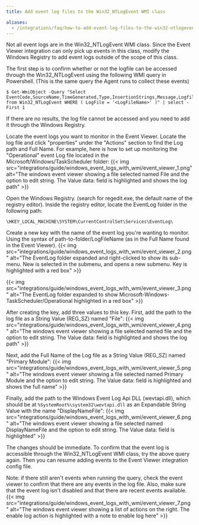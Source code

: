 ```yaml
---
title: Add event log files to the Win32_NTLogEvent WMI class

aliases:
  - /integrations/faq/how-to-add-event-log-files-to-the-win32-ntlogevent-wmi-class
---
```


Not all event logs are in the Win32_NTLogEvent WMI class. Since the Event Viewer integration can only pick up events in this class, modify the Windows Registry to add event logs outside of the scope of this class.

The first step is to confirm whether or not the logfile can be accessed through the Win32_NTLogEvent using the following WMI query in Powershell. (This is the same query the Agent runs to collect these events)

```text
$ Get-WmiObject -Query "Select EventCode,SourceName,TimeGenerated,Type,InsertionStrings,Message,Logfile from Win32_NTLogEvent WHERE ( LogFile = '<LogFileName>' )" | select -First 1
```

If there are no results, the log file cannot be accessed and you need to add it through the Windows Registry.

Locate the event logs you want to monitor in the Event Viewer. Locate the log file and click "properties" under the "Actions" section to find the Log path and Full Name. For example, here is how to set up monitoring the "Operational" event Log file located in the Microsoft/Windows/TaskScheduler folder:
{{< img src="integrations/guide/windows_event_logs_with_wmi/event_viewer_1.png" alt="The windows event viewer showing a file selected named File and the option to edit string. The Value data: field is highlighted and shows the log path" >}}

Open the Windows Registry. (search for regedit.exe, the default name of the registry editor). Inside the registry editor, locate the EventLog folder in the following path:

```text
\HKEY_LOCAL_MACHINE\SYSTEM\CurrentControlSet\Services\EventLog\
```

Create a new key with the name of the event log you're wanting to monitor. Using the syntax of path-to-folder/LogFileName (as in the Full Name found in the Event Viewer).
{{< img src="integrations/guide/windows_event_logs_with_wmi/event_viewer_2.png" alt="The EventLog folder expanded and right-clicked to show its sub-menu. New is selected in the submenu, and opens a new submenu. Key is highlighted with a red box" >}}

{{< img src="integrations/guide/windows_event_logs_with_wmi/event_viewer_3.png" alt="The EventLog folder expanded to show Microsoft-Windows-TaskScheduler/Operational highlighted in a red box" >}}

After creating the key, add three values to this key. First, add the path to the log file as a String Value (REG_SZ) named "File":
{{< img src="integrations/guide/windows_event_logs_with_wmi/event_viewer_4.png" alt="The windows event viewer showing a file selected named file and the option to edit string. The Value data: field is highlighted and shows the log path" >}}

Next, add the Full Name of the Log file as a String Value (REG_SZ) named "Primary Module":
{{< img src="integrations/guide/windows_event_logs_with_wmi/event_viewer_5.png" alt="The windows event viewer showing a file selected named Primary Module and the option to edit string. The Value data: field is highlighted and shows the full name" >}}

Finally, add the path to the Windows Event Log Api DLL (wevtapi.dll), which should be at `%SystemRoot%\system32\wevtapi.dll` as an Expandable String Value with the name "DisplayNameFile":
{{< img src="integrations/guide/windows_event_logs_with_wmi/event_viewer_6.png" alt="The windows event viewer showing a file selected named DisplayNameFile and the option to edit string. The Value data: field is highlighted" >}}

The changes should be immediate. To confirm that the event log is accessible through the Win32_NTLogEvent WMI class, try the above query again. Then you can resume adding events to the Event Viewer integration config file.

Note: if there still aren't events when running the query, check the event viewer to confirm that there are any events in the log file. Also, make sure that the event log isn't disabled and that there are recent events available.
{{< img src="integrations/guide/windows_event_logs_with_wmi/event_viewer_7.png" alt="The windows event viewer showing a list of actions on the right. The enable log action is highlighted with a note to enable log here" >}}


